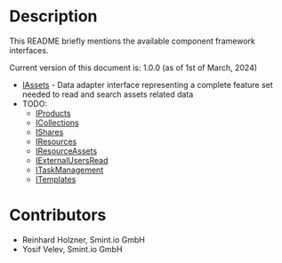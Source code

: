 Description
===========
This README briefly mentions the available component framework interfaces.

Current version of this document is: 1.0.0 (as of 1st of March, 2024)

- [IAssets](IAssets.md) - Data adapter interface representing a complete feature set needed to read and search assets related data
- TODO:
    - [IProducts](IProducts.md)
    - [ICollections](ICollectinos.md)
    - [IShares](IShares.md) 
    - [IResources](IResources.md)
    - [IResourceAssets](IResourceAssets.md)
    - [IExternalUsersRead](IExternalUsersRead.md)
    - [ITaskManagement](ITaskManagement.md)
    - [ITemplates](ITemplates.md)

Contributors
============

- Reinhard Holzner, Smint.io GmbH
- Yosif Velev, Smint.io GmbH